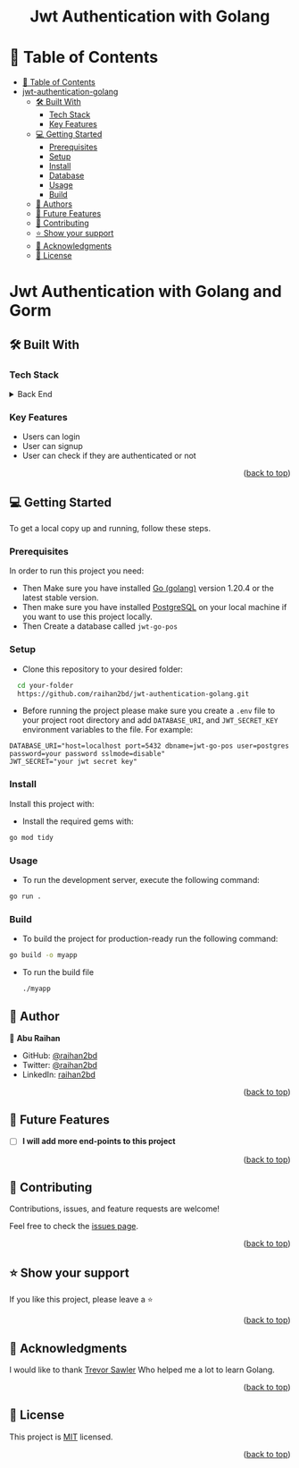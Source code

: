 <a name="readme-top"></a>
<h1 align='center'>Jwt Authentication with Golang</h1>


# 📗 Table of Contents

- [📗 Table of Contents](#-table-of-contents)
- [ jwt-authentication-golang ](#-about-project-)
  - [🛠 Built With ](#-built-with-)
    - [Tech Stack ](#tech-stack-)
    - [Key Features ](#key-features-)
  - [💻 Getting Started ](#-getting-started-)
    - [Prerequisites](#prerequisites)
    - [Setup](#setup)
    - [Install](#install)
    - [Database](#database)
    - [Usage](#usage)
    - [Build](#build)
  - [👥 Authors ](#-authors-)
  - [🔭 Future Features ](#-future-features-)
  - [🤝 Contributing ](#-contributing-)
  - [⭐️ Show your support ](#️-show-your-support-)
  - [🙏 Acknowledgments ](#-acknowledgments-)
  - [📝 License ](#-license-)


# Jwt Authentication with Golang and Gorm <a name="about-project"></a>


## 🛠 Built With <a name="built-with"></a>
### Tech Stack <a name="tech-stack"></a>
<details>
  <summary>Back End</summary>
  <ul>
    <li>Golang</li>
    <li>PostgreSQL</li>
    <li>Gorm</li>
  </ul>
</details>

### Key Features <a name="key-features"></a>

- Users can login
- User can signup
- User can check if they are authenticated or not

<p align="right">(<a href="#readme-top">back to top</a>)</p>

## 💻 Getting Started <a name="getting-started"></a> 

To get a local copy up and running, follow these steps.

### Prerequisites

In order to run this project you need:
- Then Make sure you have installed [Go (golang)](https://go.dev/dl/) version 1.20.4 or the latest stable version.
- Then make sure you have installed [PostgreSQL](https://www.postgresql.org/) on your local machine if you want to use this project locally.
- Then Create a database called `jwt-go-pos`

### Setup

- Clone this repository to your desired folder:

```sh
  cd your-folder
  https://github.com/raihan2bd/jwt-authentication-golang.git
```

- Before running the project please make sure you create a `.env` file to your project root directory and add `DATABASE_URI`, and `JWT_SECRET_KEY` environment variables to the file. For example:
```
DATABASE_URI="host=localhost port=5432 dbname=jwt-go-pos user=postgres password=your password sslmode=disable"
JWT_SECRET="your jwt secret key"
```

### Install

Install this project with:

- Install the required gems with:

```sh
go mod tidy
```

### Usage

- To run the development server, execute the following command:

```sh
go run .
```

### Build

- To build the project for production-ready run the following command:

```sh
go build -o myapp
```

- To run the build file
  
  ```sh
  ./myapp
  ```


## 👥 Author <a name="author"></a>

👤 **Abu Raihan**

- GitHub: [@raihan2bd](https://github.com/raihan2bd)
- Twitter: [@raihan2bd](https://twitter.com/raihan2bd)
- LinkedIn: [raihan2bd](https://linkedin.com/in/raihan2bd)
  
<p align="right">(<a href="#readme-top">back to top</a>)</p>


## 🔭 Future Features <a name="future-features"></a>

- [ ] **I will add more end-points to this project**

<p align="right">(<a href="#readme-top">back to top</a>)</p>


## 🤝 Contributing <a name="contributing"></a>

Contributions, issues, and feature requests are welcome!

Feel free to check the [issues page](https://github.com/raihan2bd/jwt-authentication-golang/issues).

<p align="right">(<a href="#readme-top">back to top</a>)</p>


## ⭐️ Show your support <a name="support"></a>

If you like this project, please leave a ⭐️

<p align="right">(<a href="#readme-top">back to top</a>)</p>


## 🙏 Acknowledgments <a name="acknowledgements"></a>

I would like to thank [Trevor Sawler](https://www.gocode.ca/) Who helped me a lot to learn Golang.

<p align="right">(<a href="#readme-top">back to top</a>)</p>


## 📝 License <a name="license"></a>

This project is [MIT](./LICENSE) licensed.

<p align="right">(<a href="#readme-top">back to top</a>)</p>
